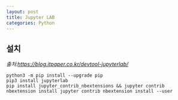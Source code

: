 ```yaml
---
layout: post
title: Jupyter LAB
categories: Python
---
```


## 설치

_출처:https://blog.itpaper.co.kr/devtool-jupyterlab/_

    python3 -m pip install --upgrade pip
    pip3 install jupyterlab
    pip install jupyter_contrib_nbextensions && jupyter contrib nbextension install jupyter contrib nbextension install --user


